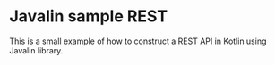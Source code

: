 # Javalin sample REST
This is a small example of how to construct a REST API in Kotlin using Javalin library.

